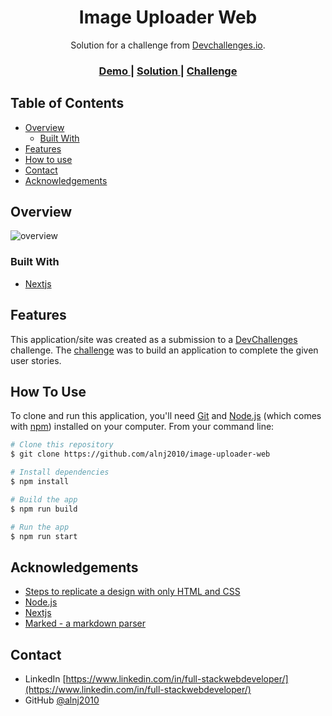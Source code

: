 <!-- Please update value in the {}  -->

<h1 align="center">Image Uploader Web</h1>

<div align="center">
   Solution for a challenge from  <a href="http://devchallenges.io" target="_blank">Devchallenges.io</a>.
</div>

<div align="center">
  <h3>
    <a href="https://image-uploader-web-eta.vercel.app/">
      Demo
    </a>
    <span> | </span>
    <a href="https://github.com/alnj2010/image-uploader-web">
      Solution
    </a>
    <span> | </span>
    <a href="https://devchallenges.io/challenges/O2iGT9yBd6xZBrOcVirx">
      Challenge
    </a>
  </h3>
</div>

<!-- TABLE OF CONTENTS -->

## Table of Contents

- [Overview](#overview)
  - [Built With](#built-with)
- [Features](#features)
- [How to use](#how-to-use)
- [Contact](#contact)
- [Acknowledgements](#acknowledgements)

<!-- OVERVIEW -->

## Overview

![overview](https://github.com/alnj2010/image-uploader-web/assets/33917093/813fe8f5-7088-4fbd-a4ef-ce9a5a7ccf57)

### Built With

<!-- This section should list any major frameworks that you built your project using. Here are a few examples.-->

- [Nextjs](https://nextjs.org/)

## Features

<!-- List the features of your application or follow the template. Don't share the figma file here :) -->

This application/site was created as a submission to a [DevChallenges](https://devchallenges.io/challenges) challenge. The [challenge](https://devchallenges.io/challenges/O2iGT9yBd6xZBrOcVirx) was to build an application to complete the given user stories.

## How To Use

<!-- Example: -->

To clone and run this application, you'll need [Git](https://git-scm.com) and [Node.js](https://nodejs.org/en/download/) (which comes with [npm](http://npmjs.com)) installed on your computer. From your command line:

```bash
# Clone this repository
$ git clone https://github.com/alnj2010/image-uploader-web

# Install dependencies
$ npm install

# Build the app
$ npm run build

# Run the app
$ npm run start
```

## Acknowledgements

<!-- This section should list any articles or add-ons/plugins that helps you to complete the project. This is optional but it will help you in the future. For example -->

- [Steps to replicate a design with only HTML and CSS](https://devchallenges-blogs.web.app/how-to-replicate-design/)
- [Node.js](https://nodejs.org/)
- [Nextjs](https://nextjs.org/)
- [Marked - a markdown parser](https://github.com/chjj/marked)

## Contact

- LinkedIn [https://www.linkedin.com/in/full-stackwebdeveloper/](https://www.linkedin.com/in/full-stackwebdeveloper/)
- GitHub [@alnj2010](https://github.com/alnj2010)

